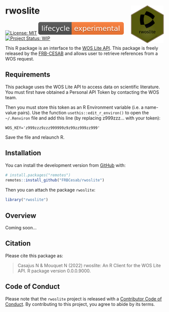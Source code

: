
<!-- README.md is generated from README.Rmd. Please edit that file -->

# rwoslite <img src="man/figures/hexsticker.png" height="120" align="right"/>

<!-- badges: start -->

[![License:
MIT](https://img.shields.io/badge/License-MIT-yellow.svg)](https://choosealicense.com/licenses/mit/)
[![LifeCycle](man/figures/lifecycle/lifecycle-experimental.svg)](https://lifecycle.r-lib.org/articles/stages.html#experimental)
[![Project Status:
WIP](https://www.repostatus.org/badges/latest/wip.svg)](https://www.repostatus.org/#wip)
<!-- badges: end -->

This R package is an interface to the [WOS Lite
API](https://developer.clarivate.com/apis/woslite). This package is
freely released by the
[FRB-CESAB](https://www.fondationbiodiversite.fr/en/about-the-foundation/le-cesab/)
and allows user to retrieve references from a WOS request.

## Requirements

This package uses the WOS Lite API to access data on scientific
literature. You must first have obtained a Personal API Token by
contacting the WOS team.

Then you must store this token as an R Environment variable (i.e. a
name-value pairs). Use the function `usethis::edit_r_environ()` to open
the `~/.Renviron` file and add this line (by replacing z999zzz… with
your token):

    WOS_KEY='z999zzz9zzz999999z9z99zz999zz999'

Save the file and relaunch R.

## Installation

You can install the development version from
[GitHub](https://github.com/) with:

``` r
# install.packages("remotes")
remotes::install_github("FRBCesab/rwoslite")
```

Then you can attach the package `rwoslite`:

``` r
library("rwoslite")
```

## Overview

Coming soon…

## Citation

Please cite this package as:

> Casajus N & Mouquet N (2022) rwoslite: An R Client for the WOS Lite
> API. R package version 0.0.0.9000.

## Code of Conduct

Please note that the `rwoslite` project is released with a [Contributor
Code of
Conduct](https://contributor-covenant.org/version/2/0/CODE_OF_CONDUCT.html).
By contributing to this project, you agree to abide by its terms.
